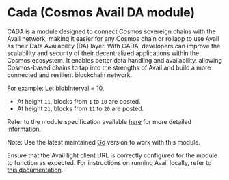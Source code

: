 # Cada (Cosmos Avail DA module)

CADA is a module designed to connect Cosmos sovereign chains with the Avail network, making it easier for any Cosmos chain or rollapp to use Avail as their Data Availability (DA) layer. With CADA, developers can improve the scalability and security of their decentralized applications within the Cosmos ecosystem. It enables better data handling and availability, allowing Cosmos-based chains to tap into the strengths of Avail and build a more connected and resilient blockchain network.

For example:
Let blobInterval = 10,

- At height `11`, blocks from `1` to `10` are posted.
- At height `21`, blocks from `11` to `20` are posted.

Refer to the module specification available [here](./specs/README.md) for more detailed information.

Note: Use the latest maintained [Go](https://go.dev/dl/) version to work with this module.

Ensure that the Avail light client URL is correctly configured for the module to function as expected. For instructions on running Avail locally, refer to [this documentation](https://github.com/rollkit/avail-da?tab=readme-ov-file#avail-da).
